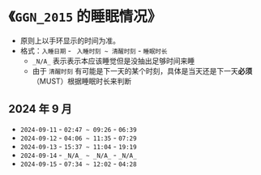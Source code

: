 # 《`GGN_2015` 的睡眠情况》

- 原则上以手环显示的时间为准。
- 格式：`入睡日期` - ` 入睡时刻 ~ 清醒时刻` - `睡眠时长`
  - `_N/A_` 表示表示本应该睡觉但是没抽出足够时间来睡
  - 由于 `清醒时刻` 有可能是下一天的某个时刻，具体是当天还是下一天**必须**（MUST）根据睡眠时长来判断

## 2024 年 9 月

- `2024-09-11` - `02:47 ~ 09:26` - `06:39`
- `2024-09-12` - `04:06 ~ 11:35` - `07:29`
- `2024-09-13` - `15:37 ~ 11:04` - `19:19`
- `2024-09-14` - `_N/A_ ~ _N/A_` - `_N/A_`
- `2024-09-15` - `07:34 ~ 12:02` - `04:28`

